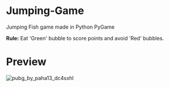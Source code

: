 # Jumping-Game
Jumping Fish game made in Python PyGame

**Rule:**
Eat 'Green' bubble to score points and avoid 'Red' bubbles.

# Preview
![pubg_by_paha13_dc4sxhl](https://github.com/MuhammadAli4562/Jumping-Fish-Game/assets/105636293/7b6f962b-cf97-4586-945f-0f247817cb1e)
